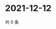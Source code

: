 # 2021-12-12

共 0 条

<!-- BEGIN WEIBO -->
<!-- 最后更新时间 Sun Dec 12 2021 19:09:20 GMT+0800 (China Standard Time) -->

<!-- END WEIBO -->
